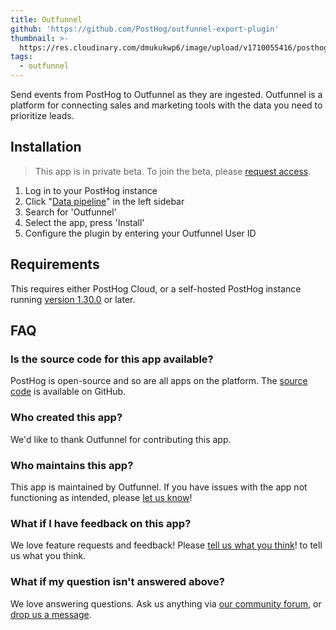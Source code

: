 ```yaml
---
title: Outfunnel
github: 'https://github.com/PostHog/outfunnel-export-plugin'
thumbnail: >-
  https://res.cloudinary.com/dmukukwp6/image/upload/v1710055416/posthog.com/contents/cdp/thumbnails/outfunnel-logo.png
tags:
  - outfunnel
---
```


Send events from PostHog to Outfunnel as they are ingested. Outfunnel is a platform for connecting sales and marketing tools with the data you need to prioritize leads. 

## Installation

> This app is in private beta. To join the beta, please [request access](https://app.posthog.com/feature_flags#supportModal=support%3Aapps).

1. Log in to your PostHog instance
2.  Click "[Data pipeline](https://us.posthog.com/apps)" in the left sidebar
3. Search for 'Outfunnel'
4. Select the app, press 'Install'
5. Configure the plugin by entering your Outfunnel User ID

## Requirements

This requires either PostHog Cloud, or a self-hosted PostHog instance running [version 1.30.0](https://posthog.com/blog/the-posthog-array-1-30-0) or later.

## FAQ

### Is the source code for this app available?

PostHog is open-source and so are all apps on the platform. The [source code](https://github.com/PostHog/outfunnel-export-pluginn) is available on GitHub.

### Who created this app?

We'd like to thank Outfunnel for contributing this app.

### Who maintains this app?

This app is maintained by Outfunnel. If you have issues with the app not functioning as intended, please [let us know](http://app.posthog.com/home#supportModal)!

### What if I have feedback on this app?

We love feature requests and feedback! Please [tell us what you think](http://app.posthog.com/home#supportModal)! to tell us what you think.

### What if my question isn't answered above?

We love answering questions. Ask us anything via [our community forum](/questions), or [drop us a message](http://app.posthog.com/home#supportModal). 
